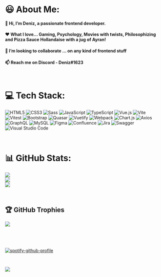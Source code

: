 
# 😃 About Me:
<h4>👋 Hi, I’m Deniz, a passionate frontend developer.</h4>
<h4>❤️ What I love... Gaming, Psychology, Movies with twists, Philosophizing and Pizza Sauce Hollandaise with a jug of Ayran!</h4>
<h4>💞️ I’m looking to collaborate ... on any kind of frontend stuff</h4>
<h4>📫 Reach me on Discord - Deniz#1623</h4>

<br>

# 💻 Tech Stack:
![HTML5](https://img.shields.io/badge/html5-%23E34F26.svg?style=for-the-badge&logo=html5&logoColor=white)
![CSS3](https://img.shields.io/badge/css3-%231572B6.svg?style=for-the-badge&logo=css3&logoColor=white)
![Sass](https://img.shields.io/static/v1?style=for-the-badge&message=Sass&color=CC6699&logo=Sass&logoColor=FFFFFF&label=)
![JavaScript](https://img.shields.io/badge/javascript-%23323330.svg?style=for-the-badge&logo=javascript&logoColor=%23F7DF1E)
![TypeScript](https://img.shields.io/badge/typescript-%23007ACC.svg?style=for-the-badge&logo=typescript&logoColor=white)
![Vue.js](https://img.shields.io/badge/vuejs-%2335495e.svg?style=for-the-badge&logo=vuedotjs&logoColor=%234FC08D)
![Vite](https://img.shields.io/static/v1?style=for-the-badge&message=Vite&color=646CFF&logo=Vite&logoColor=FFFFFF&label=)
![Vitest](https://img.shields.io/static/v1?style=for-the-badge&message=Vitest&color=6E9F18&logo=Vitest&logoColor=FFFFFF&label=)
![Bootstrap](https://img.shields.io/static/v1?style=for-the-badge&message=Bootstrap&color=7952B3&logo=Bootstrap&logoColor=FFFFFF&label=)
![Quasar](https://img.shields.io/static/v1?style=for-the-badge&message=Quasar&color=1976D2&logo=Quasar&logoColor=FFFFFF&label=)
![Vuetify](https://img.shields.io/static/v1?style=for-the-badge&message=Vuetify&color=1867C0&logo=Vuetify&logoColor=FFFFFF&label=)
![Webpack](https://img.shields.io/badge/webpack-%238DD6F9.svg?style=for-the-badge&logo=webpack&logoColor=black)
![Chart.js](https://img.shields.io/static/v1?style=for-the-badge&message=Chart.js&color=FF6384&logo=Chart.js&logoColor=FFFFFF&label=)
![Axios](https://img.shields.io/static/v1?style=for-the-badge&message=Axios&color=5A29E4&logo=Axios&logoColor=FFFFFF&label=)
![GraphQL](https://img.shields.io/badge/-GraphQL-E10098?style=for-the-badge&logo=graphql&logoColor=white)
![MySQL](https://img.shields.io/badge/mysql-%2300f.svg?style=for-the-badge&logo=mysql&logoColor=white)
![Figma](https://img.shields.io/badge/figma-%23F24E1E.svg?style=for-the-badge&logo=figma&logoColor=white)
![Confluence](https://img.shields.io/badge/confluence-%23172BF4.svg?style=for-the-badge&logo=confluence&logoColor=white)
![Jira](https://img.shields.io/badge/jira-%230A0FFF.svg?style=for-the-badge&logo=jira&logoColor=white)
![Swagger](https://img.shields.io/badge/-Swagger-%23Clojure?style=for-the-badge&logo=swagger&logoColor=white)
![Visual Studio Code](https://img.shields.io/static/v1?style=for-the-badge&message=Visual+Studio+Code&color=007ACC&logo=Visual+Studio+Code&logoColor=FFFFFF&label=)

<br>
  
# 📊 GitHub Stats:
![](https://github-readme-stats.vercel.app/api?username=HDenizD&theme=dark&hide_border=false&include_all_commits=true&count_private=true)<br/>
![](https://github-readme-streak-stats.herokuapp.com/?user=HDenizD&theme=dark&hide_border=false)<br/>
![](https://github-readme-stats.vercel.app/api/top-langs/?username=HDenizD&theme=dark&hide_border=false&include_all_commits=true&count_private=true&layout=compact)

<br>

## 🏆 GitHub Trophies
![](https://github-profile-trophy.vercel.app/?username=HDenizD&theme=onedark&no-frame=false&no-bg=true&margin-w=4)

#
<br>

[![spotify-github-profile](https://spotify-github-profile.vercel.app/api/view?uid=denizzed&cover_image=true&theme=default&show_offline=false&bar_color=2e7d32&bar_color_cover=false)](https://github.com/kittinan/spotify-github-profile)

<br>

[![](https://visitcount.itsvg.in/api?id=HDenizD&icon=0&color=6)](https://visitcount.itsvg.in)
<!---
HDenizD/HDenizD is a ✨ special ✨ repository because its `README.md` (this file) appears on your GitHub profile.
You can click the Preview link to take a look at your changes.
--->

